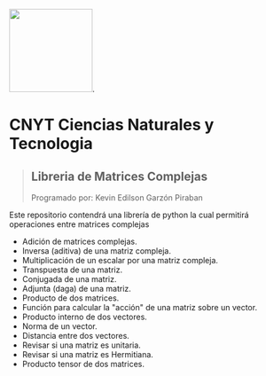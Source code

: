 <img src="https://upload.wikimedia.org/wikipedia/commons/2/2f/Escuela_Colombiana_de_Ingenier%C3%ADa_2.jpg" width="150">.

# CNYT Ciencias Naturales y Tecnologia
> ## Libreria de Matrices Complejas
>Programado por: Kevin Edilson Garzón Piraban

Este repositorio contendrá una librería de python la cual permitirá operaciones entre matrices complejas   
 * Adición de matrices complejas.  
 * Inversa (aditiva) de una matriz compleja.  
 * Multiplicación de un escalar por una matriz compleja.  
 * Transpuesta de una matriz.  
 * Conjugada de una matriz.  
 * Adjunta (daga) de una matriz.  
 * Producto de dos matrices.  
 * Función para calcular la "acción" de una matriz sobre un vector.  
 * Producto interno de dos vectores.  
 * Norma de un vector.  
 * Distancia entre dos vectores.  
 * Revisar si una matriz es unitaria.  
 * Revisar si una matriz es Hermitiana.  
 * Producto tensor de dos matrices.  
